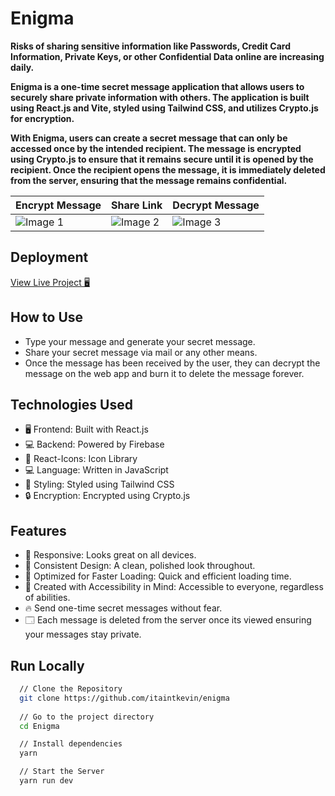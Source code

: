 
# Enigma

**Risks of sharing sensitive information like Passwords, Credit Card Information, Private Keys, or other Confidential Data online are increasing daily.**

**Enigma is a one-time secret message application that allows users to securely share private information with others. The application is built using React.js and Vite, styled using Tailwind CSS, and utilizes Crypto.js for encryption.**

**With Enigma, users can create a secret message that can only be accessed once by the intended recipient. The message is encrypted using Crypto.js to ensure that it remains secure until it is opened by the recipient. Once the recipient opens the message, it is immediately deleted from the server, ensuring that the message remains confidential.**

| Encrypt Message | Share Link | Decrypt Message |
| --- | --- | --- |
| ![Image 1](https://cdn.discordapp.com/attachments/918024642860548126/1078350548459335750/mobile_10.png) | ![Image 2](https://cdn.discordapp.com/attachments/918024642860548126/1078350548195086426/mobile_11.png) | ![Image 3](https://cdn.discordapp.com/attachments/918024642860548126/1078350547956015154/mobile_12.png) |

## Deployment 

[View Live Project 🖥](https://enigma.kevinpaul.xyz)

## How to Use

- Type your message and generate your secret message.
- Share your secret message via mail or any other means.
- Once the message has been received by the user, they can decrypt the message on the web app and burn it to delete the message forever.


## Technologies Used

- 🖥️ Frontend: Built with React.js
- 💻 Backend: Powered by Firebase
- 🎯 React-Icons: Icon Library
- 💻 Language: Written in JavaScript 
- 🎨 Styling: Styled using Tailwind CSS
- 🔒 Encryption: Encrypted using Crypto.js


## Features

- 📱 Responsive: Looks great on all devices.
- 🎨 Consistent Design: A clean, polished look throughout.
- 🚀 Optimized for Faster Loading: Quick and efficient loading time.
- 🙏 Created with Accessibility in Mind: Accessible to everyone, regardless of abilities.
- 🔥 Send one-time secret messages without fear.
- 🗔 Each message is deleted from the server once its viewed ensuring your messages stay private.


## Run Locally

```bash
  // Clone the Repository
  git clone https://github.com/itaintkevin/enigma
  
  // Go to the project directory
  cd Enigma

  // Install dependencies
  yarn

  // Start the Server
  yarn run dev
```
